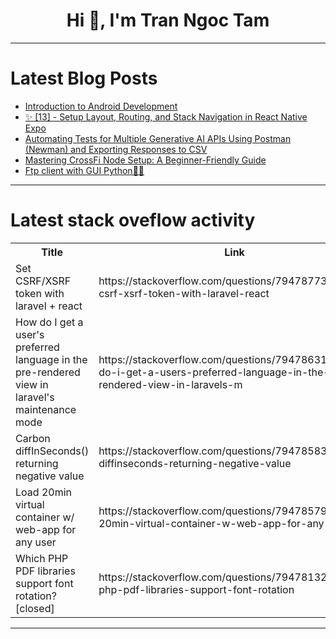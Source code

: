 <h1 align="center">Hi 👋, I'm Tran Ngoc Tam</h1>

---

# Latest Blog Posts 
<!-- BLOG-POST-LIST:START -->
- [Introduction to Android Development](https://dev.to/madgan95/introduction-to-android-development-6hl)
- [✨ [13] - Setup Layout, Routing, and Stack Navigation in React Native Expo](https://dev.to/skipperhoa/13-setup-layout-routing-and-stack-navigation-in-react-native-expo-j2k)
- [Automating Tests for Multiple Generative AI APIs Using Postman &lpar;Newman&rpar; and Exporting Responses to CSV](https://dev.to/suzuki0430/automating-tests-for-multiple-generative-ai-apis-using-postman-newman-and-exporting-responses-to-3fmf)
- [Mastering CrossFi Node Setup: A Beginner-Friendly Guide](https://dev.to/john_4902860a5d654fa3fcf5/mastering-crossfi-node-setup-a-beginner-friendly-guide-24fc)
- [Ftp client with GUI Python🐱‍🏍](https://dev.to/ukihunter/ftp-client-with-gui-python-e82)
<!-- BLOG-POST-LIST:END -->

---

# Latest stack oveflow activity
<table>
  <tr><th>Title</th><th>Link</th></tr>
  <!-- STACKOVERFLOW:START --><tr><td>Set CSRF/XSRF token with laravel + react</td><td>https://stackoverflow.com/questions/79478773/set-csrf-xsrf-token-with-laravel-react</td></tr><tr><td>How do I get a user&#39;s preferred language in the pre-rendered view in laravel&#39;s maintenance mode</td><td>https://stackoverflow.com/questions/79478631/how-do-i-get-a-users-preferred-language-in-the-pre-rendered-view-in-laravels-m</td></tr><tr><td>Carbon diffInSeconds&lpar;&rpar; returning negative value</td><td>https://stackoverflow.com/questions/79478583/carbon-diffinseconds-returning-negative-value</td></tr><tr><td>Load 20min virtual container w/ web-app for any user</td><td>https://stackoverflow.com/questions/79478579/load-20min-virtual-container-w-web-app-for-any-user</td></tr><tr><td>Which PHP PDF libraries support font rotation? [closed]</td><td>https://stackoverflow.com/questions/79478132/which-php-pdf-libraries-support-font-rotation</td></tr><!-- STACKOVERFLOW:END -->
</table>

---


